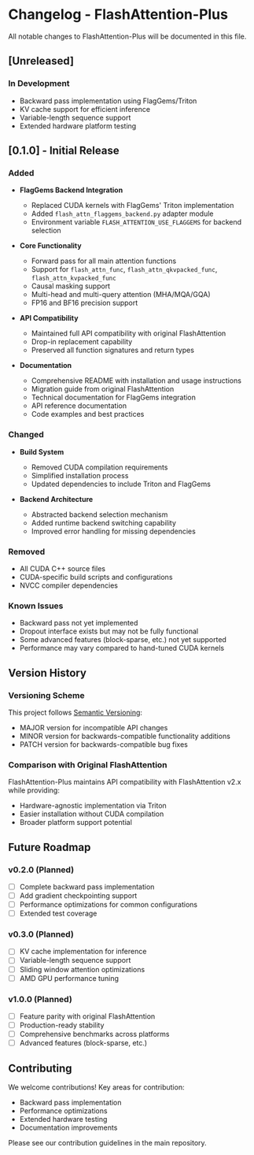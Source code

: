 # Changelog - FlashAttention-Plus

All notable changes to FlashAttention-Plus will be documented in this file.

## [Unreleased]

### In Development
- Backward pass implementation using FlagGems/Triton
- KV cache support for efficient inference
- Variable-length sequence support
- Extended hardware platform testing

## [0.1.0] - Initial Release

### Added
- **FlagGems Backend Integration**
  - Replaced CUDA kernels with FlagGems' Triton implementation
  - Added `flash_attn_flaggems_backend.py` adapter module
  - Environment variable `FLASH_ATTENTION_USE_FLAGGEMS` for backend selection

- **Core Functionality**
  - Forward pass for all main attention functions
  - Support for `flash_attn_func`, `flash_attn_qkvpacked_func`, `flash_attn_kvpacked_func`
  - Causal masking support
  - Multi-head and multi-query attention (MHA/MQA/GQA)
  - FP16 and BF16 precision support

- **API Compatibility**
  - Maintained full API compatibility with original FlashAttention
  - Drop-in replacement capability
  - Preserved all function signatures and return types

- **Documentation**
  - Comprehensive README with installation and usage instructions
  - Migration guide from original FlashAttention
  - Technical documentation for FlagGems integration
  - API reference documentation
  - Code examples and best practices

### Changed
- **Build System**
  - Removed CUDA compilation requirements
  - Simplified installation process
  - Updated dependencies to include Triton and FlagGems

- **Backend Architecture**
  - Abstracted backend selection mechanism
  - Added runtime backend switching capability
  - Improved error handling for missing dependencies

### Removed
- All CUDA C++ source files
- CUDA-specific build scripts and configurations
- NVCC compiler dependencies

### Known Issues
- Backward pass not yet implemented
- Dropout interface exists but may not be fully functional
- Some advanced features (block-sparse, etc.) not yet supported
- Performance may vary compared to hand-tuned CUDA kernels

## Version History

### Versioning Scheme
This project follows [Semantic Versioning](https://semver.org/):
- MAJOR version for incompatible API changes
- MINOR version for backwards-compatible functionality additions
- PATCH version for backwards-compatible bug fixes

### Comparison with Original FlashAttention
FlashAttention-Plus maintains API compatibility with FlashAttention v2.x while providing:
- Hardware-agnostic implementation via Triton
- Easier installation without CUDA compilation
- Broader platform support potential

## Future Roadmap

### v0.2.0 (Planned)
- [ ] Complete backward pass implementation
- [ ] Add gradient checkpointing support
- [ ] Performance optimizations for common configurations
- [ ] Extended test coverage

### v0.3.0 (Planned)
- [ ] KV cache implementation for inference
- [ ] Variable-length sequence support
- [ ] Sliding window attention optimizations
- [ ] AMD GPU performance tuning

### v1.0.0 (Planned)
- [ ] Feature parity with original FlashAttention
- [ ] Production-ready stability
- [ ] Comprehensive benchmarks across platforms
- [ ] Advanced features (block-sparse, etc.)

## Contributing

We welcome contributions! Key areas for contribution:
- Backward pass implementation
- Performance optimizations
- Extended hardware testing
- Documentation improvements

Please see our contribution guidelines in the main repository.